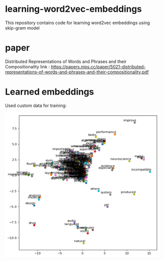 # learning-word2vec-embeddings
This repository contains code for learning word2vec embeddings using skip-gram model

# paper
Distributed Representations of Words and Phrases and their Compositionality
link : https://papers.nips.cc/paper/5021-distributed-representations-of-words-and-phrases-and-their-compositionality.pdf

# Learned embeddings
Used custom data for training:

![alt text](https://github.com/jaydeepthik/learning-word2vec-embeddings/blob/master/w2v_rep/plot.png)
